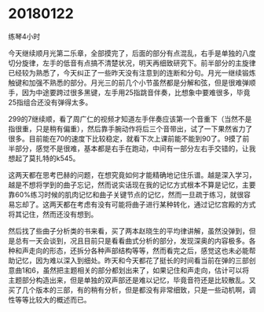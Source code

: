 # 20180122

练琴4小时

今天继续顺月光第二乐章，全部摸完了，后面的部分有点混乱，右手是单独的八度切分旋律，左手的低音有点搞不清楚状况，明天再细致研究下。前半部分的主旋律已经较为熟悉了，今天纠正了一些昨天没有注意到的连断和分句。月光一继续锻炼触键和加强不熟悉的部分。月光三的前几个小节虽然都是分解和弦，但是很难弹顺手，因为中途要跨过很多黑键，左手用25指跳音伴奏，比想象中要难很多，毕竟25指组合还没有弹得太多。

299的7继续顺，看了周广仁的视频才知道左手伴奏应该第一个音重下（当然不是指很重，只是稍有偏重），然后靠手腕动作将后三个音带出，试了一下果然省力了很多。目前能在70的速度下比较稳定，就看下次上课前能不能到90了。9摸了前半部分，感觉不是很难，基本都是右手在跑动，中间有一部分左右手交错的，让我想起了莫扎特的k545。

这两天都在思考巴赫的问题，在想究竟如何才能精确地记住乐谱。越是深入学习，越是不想将学到的曲子忘记，然而说实话现在我的记忆方式根本不算是记忆，主要靠60%练习时候的肌肉记忆和曲子关键节点的记忆，然而一旦疏于练习，就很容易忘却了。这两天都在考虑有没有可能将曲子进行某种转化，通过记忆宫殿的方式将其记住，然而还没有想到。

然后找了些曲子分析类的书来看，买了两本赵晓生的平均律讲解，虽然没弹到，但是总有一天会谈到，况且目前只是看看曲式分析的部分，发现深奥的内容极多。各种和声走向的形态，还拆分各种声部结构等等，然而看完之后，感觉这也未必能帮助记忆，因为难以深入到细处。昨天和今天都花了挺长的时间看当前在弹的三部创意曲1和6，虽然把主题相关的部分都划出来了，如果记住和声走向，估计可以将主题部分构造出来，但是单独的双声部还是难以记忆，毕竟音符还是比较散乱。又买了几个版本的三部，有的稍有分析，但是都没有非常细致，只是一些动机啊，调性等等比较大的概述而已。
